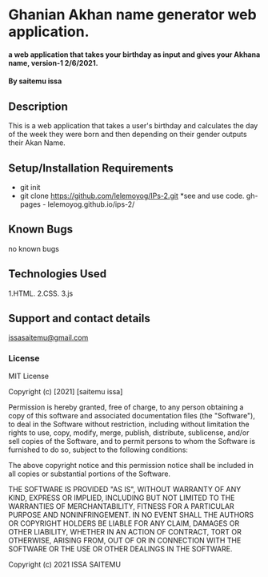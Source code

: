 # Ghanian Akhan name generator web application.
#### a web application that takes your birthday as input and gives your Akhana name, version-1 2/6/2021.
#### By saitemu issa
## Description
This is a web application that takes a user's birthday and calculates the day of the week they were born and then depending on their gender outputs their Akan Name. 


## Setup/Installation Requirements
* git init 
* git clone  https://github.com/lelemoyog/IPs-2.git
*see and use code.
gh-pages - lelemoyog.github.io/ips-2/

## Known Bugs
no known bugs
## Technologies Used
1.HTML.
2.CSS.
3.js
## Support and contact details
issasaitemu@gmail.com
### License
MIT License

Copyright (c) [2021] [saitemu issa]

Permission is hereby granted, free of charge, to any person obtaining a copy
of this software and associated documentation files (the "Software"), to deal
in the Software without restriction, including without limitation the rights
to use, copy, modify, merge, publish, distribute, sublicense, and/or sell
copies of the Software, and to permit persons to whom the Software is
furnished to do so, subject to the following conditions:

The above copyright notice and this permission notice shall be included in all
copies or substantial portions of the Software.

THE SOFTWARE IS PROVIDED "AS IS", WITHOUT WARRANTY OF ANY KIND, EXPRESS OR
IMPLIED, INCLUDING BUT NOT LIMITED TO THE WARRANTIES OF MERCHANTABILITY,
FITNESS FOR A PARTICULAR PURPOSE AND NONINFRINGEMENT. IN NO EVENT SHALL THE
AUTHORS OR COPYRIGHT HOLDERS BE LIABLE FOR ANY CLAIM, DAMAGES OR OTHER
LIABILITY, WHETHER IN AN ACTION OF CONTRACT, TORT OR OTHERWISE, ARISING FROM,
OUT OF OR IN CONNECTION WITH THE SOFTWARE OR THE USE OR OTHER DEALINGS IN THE
SOFTWARE.

Copyright (c) 2021 ISSA SAITEMU